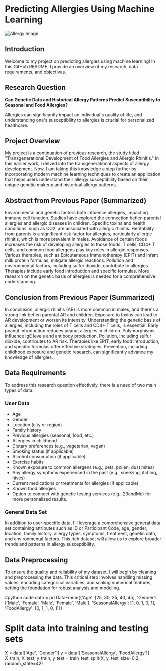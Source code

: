 # Predicting Allergies Using Machine Learning

![Allergy Image](https://images.squarespace-cdn.com/content/v1/5e1f4478da9c6e2b148e8715/1613584583949-3JX5RW08AIJC5QUPVMUL/dr-lubitz-artificial-intelligence-healthcare-medicine-future-machine-learning-asthma-doctor-new-york-NYC-allergy)

## Introduction

Welcome to my project on predicting allergies using machine learning! In this GitHub README, I provide an overview of my research, data requirements, and objectives.

## Research Question

**Can Genetic Data and Historical Allergy Patterns Predict Susceptibility to Seasonal and Food Allergies?**

Allergies can significantly impact an individual's quality of life, and understanding one's susceptibility to allergies is crucial for personalized healthcare.

## Project Overview

My project is a continuation of previous research,  the study titled "Transgenerational Development of Food Allergies and Allergic Rhinitis." In this earlier work, I delved into the transgenerational aspects of allergy development. Now, I am taking this knowledge a step further by incorporating modern machine learning techniques to create an application that helps users understand their allergy susceptibility based on their unique genetic makeup and historical allergy patterns.

## Abstract from Previous Paper (Summarized)

Environmental and genetic factors both influence allergies, impacting immune cell function. Studies have explored the connection betIen parental allergies and allergic diseases in children. Specific toxins and health conditions, such as CO2, are associated with allergic rhinitis. Heritability from parents is a significant risk factor for allergies, particularly allergic rhinitis, which is more prevalent in males. Avoidance of certain foods increases the risk of developing allergies to those foods. T cells, CD4+ T cells, and common food allergens play key roles in allergic responses. Various therapies, such as Epicutaneous Immunotherapy (EPIT) and infant milk protein formulas, mitigate allergic reactions. Pollution and environmental factors, including sulfur dioxide, contribute to allergies. Therapies include early food introduction and specific formulas. More research on the genetic basis of allergies is needed for a comprehensive understanding.

## Conclusion from Previous Paper (Summarized)

In conclusion, allergic rhinitis (AR) is more common in males, and there's a strong link betIen parental AR and children. Exposure to toxins can lead to AR development or worsen its intensity. Understanding the genetic basis of allergies, including the roles of T cells and CD4+ T cells, is essential. Early peanut introduction reduces peanut allergies in children. Polymorphisms influence IgE levels and antibody production. Pollution, including sulfur dioxide, contributes to AR risk. Therapies like EPIT, early food introduction, and specific formulas offer effective strategies. Prevention, including childhood exposure and genetic research, can significantly advance my knowledge of allergies.

## Data Requirements

To address this research question effectively, there is a need of two main types of data:

### User Data

- Age
- Gender
- Location (city or region)
- Family history
- Previous allergies (seasonal, food, etc.)
- Allergies in childhood
- Dietary preferences (e.g., vegetarian, vegan)
- Smoking status (if applicable)
- Alcohol consumption (if applicable)
- Exercise habits
- Known exposure to common allergens (e.g., pets, pollen, dust mites)
- Any allergy symptoms experienced in the past (e.g., sneezing, itching, hives)
- Current medications or treatments for allergies (if applicable)
- Known food allergies
- Option to connect with genetic testing services (e.g., 23andMe) for more personalized results.

### General Data Set

In addition to user-specific data, I'll leverage a comprehensive general data set containing attributes such as ID or Participant Code, age, gender, location, family history, allergy types, symptoms, treatment, genetic data, and environmental factors. This rich dataset will allow us to explore broader trends and patterns in allergy susceptibility.

## Data Preprocessing

To ensure the quality and reliability of my dataset, I will begin by cleaning and preprocessing the data. This critical step involves handling missing values, encoding categorical variables, and scaling numerical features, setting the foundation for robust analysis and modeling.


#python code
data = pd.DataFrame({'Age': [25, 30, 35, 40, 45],
                     'Gender': ['Male', 'Female', 'Male', 'Female', 'Male'],
                     'SeasonalAllergy': [1, 0, 1, 0, 1],
                     'FoodAllergy': [0, 1, 1, 0, 1]})

# Split data into training and testing sets
X = data[['Age', 'Gender']]
y = data[['SeasonalAllergy', 'FoodAllergy']]
X_train, X_test, y_train, y_test = train_test_split(X, y, test_size=0.2, random_state=42)


